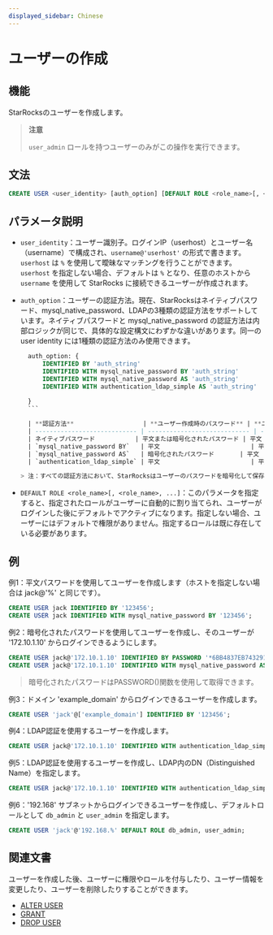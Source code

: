 ```yaml
---
displayed_sidebar: Chinese
---
```


# ユーザーの作成

## 機能

StarRocksのユーザーを作成します。

> **注意**
>
> `user_admin` ロールを持つユーザーのみがこの操作を実行できます。

## 文法

```SQL
CREATE USER <user_identity> [auth_option] [DEFAULT ROLE <role_name>[, <role_name>, ...]]
```

## パラメータ説明

- `user_identity`：ユーザー識別子。ログインIP（userhost）とユーザー名（username）で構成され、`username@'userhost'` の形式で書きます。`userhost` は `%` を使用して曖昧なマッチングを行うことができます。`userhost` を指定しない場合、デフォルトは `%` となり、任意のホストから `username` を使用して StarRocks に接続できるユーザーが作成されます。

- `auth_option`：ユーザーの認証方法。現在、StarRocksはネイティブパスワード、mysql_native_password、LDAPの3種類の認証方法をサポートしています。ネイティブパスワードと mysql_native_password の認証方法は内部ロジックが同じで、具体的な設定構文にわずかな違いがあります。同一の user identity には1種類の認証方法のみ使用できます。

    ```SQL
      auth_option: {
          IDENTIFIED BY 'auth_string'
          IDENTIFIED WITH mysql_native_password BY 'auth_string'
          IDENTIFIED WITH mysql_native_password AS 'auth_string'
          IDENTIFIED WITH authentication_ldap_simple AS 'auth_string'
          
      }
      ```

      | **認証方法**                   | **ユーザー作成時のパスワード** | **ユーザーログイン時のパスワード** |
      | ---------------------------- | ---------------------------- | ---------------------------- |
      | ネイティブパスワード           | 平文または暗号化されたパスワード | 平文                         |
      | `mysql_native_password BY`   | 平文                         | 平文                         |
      | `mysql_native_password AS`   | 暗号化されたパスワード       | 平文                         |
      | `authentication_ldap_simple` | 平文                         | 平文                         |

    > 注：すべての認証方法において、StarRocksはユーザーのパスワードを暗号化して保存します。

- `DEFAULT ROLE <role_name>[, <role_name>, ...]`：このパラメータを指定すると、指定されたロールがユーザーに自動的に割り当てられ、ユーザーがログインした後にデフォルトでアクティブになります。指定しない場合、ユーザーにはデフォルトで権限がありません。指定するロールは既に存在している必要があります。

## 例

例1：平文パスワードを使用してユーザーを作成します（ホストを指定しない場合は jack@'%' と同じです）。

```SQL
CREATE USER jack IDENTIFIED BY '123456';
CREATE USER jack IDENTIFIED WITH mysql_native_password BY '123456';
```

例2：暗号化されたパスワードを使用してユーザーを作成し、そのユーザーが '172.10.1.10' からログインできるようにします。

```SQL
CREATE USER jack@'172.10.1.10' IDENTIFIED BY PASSWORD '*6BB4837EB74329105EE4568DDA7DC67ED2CA2AD9';
CREATE USER jack@'172.10.1.10' IDENTIFIED WITH mysql_native_password AS '*6BB4837EB74329105EE4568DDA7DC67ED2CA2AD9';
```

> 暗号化されたパスワードはPASSWORD()関数を使用して取得できます。

例3：ドメイン 'example_domain' からログインできるユーザーを作成します。

```SQL
CREATE USER 'jack'@['example_domain'] IDENTIFIED BY '123456';
```

例4：LDAP認証を使用するユーザーを作成します。

```SQL
CREATE USER jack@'172.10.1.10' IDENTIFIED WITH authentication_ldap_simple;
```

例5：LDAP認証を使用するユーザーを作成し、LDAP内のDN（Distinguished Name）を指定します。

```SQL
CREATE USER jack@'172.10.1.10' IDENTIFIED WITH authentication_ldap_simple AS 'uid=jack,ou=company,dc=example,dc=com';
```

例6：'192.168' サブネットからログインできるユーザーを作成し、デフォルトロールとして `db_admin` と `user_admin` を指定します。

```SQL
CREATE USER 'jack'@'192.168.%' DEFAULT ROLE db_admin, user_admin;
```

## 関連文書

ユーザーを作成した後、ユーザーに権限やロールを付与したり、ユーザー情報を変更したり、ユーザーを削除したりすることができます。

- [ALTER USER](ALTER_USER.md)
- [GRANT](GRANT.md)
- [DROP USER](DROP_USER.md)
